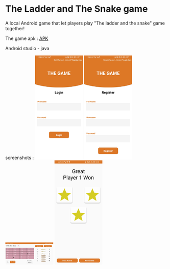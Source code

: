 # The Ladder and The Snake game

A local Android game that let players play "The ladder and the snake" game together!

The game apk : [APK](https://mega.nz/file/6j5jBKYZ#fONZ6-lXgCKl7lYDMX-IGCcZ5zWljupnyNE-BVgK344)

Android studio - java

screenshots : 
<img src="screenshots/login.jpg" width="150"> <img src="screenshots/register.jpg" width="150"> <img src="screenshots/game.jpg" width="150"> <img src="screenshots/win.jpg" width="150">
